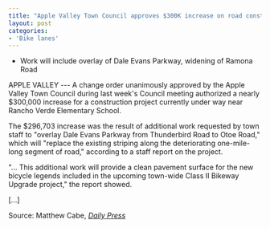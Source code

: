 ```yaml
---
title: "Apple Valley Town Council approves $300K increase on road construction project"
layout: post
categories:
- 'Bike lanes'
---
```


- Work will include overlay of Dale Evans Parkway, widening of Ramona Road

APPLE VALLEY --- A change order unanimously approved by the Apple Valley Town Council during last week's Council meeting authorized a nearly $300,000 increase for a construction project currently under way near Rancho Verde Elementary School.

The $296,703 increase was the result of additional work requested by town staff to "overlay Dale Evans Parkway from Thunderbird Road to Otoe Road," which will "replace the existing striping along the deteriorating one-mile-long segment of road," according to a staff report on the project.

"... This additional work will provide a clean pavement surface for the new bicycle legends included in the upcoming town-wide Class II Bikeway Upgrade project," the report showed.

\[...\]

Source: Matthew Cabe, [*Daily Press*](https://www.vvdailypress.com)
